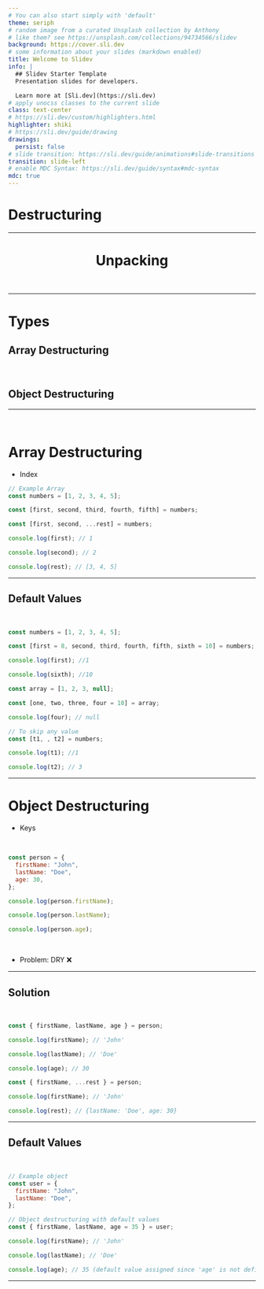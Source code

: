 ```yaml
---
# You can also start simply with 'default'
theme: seriph
# random image from a curated Unsplash collection by Anthony
# like them? see https://unsplash.com/collections/94734566/slidev
background: https://cover.sli.dev
# some information about your slides (markdown enabled)
title: Welcome to Slidev
info: |
  ## Slidev Starter Template
  Presentation slides for developers.

  Learn more at [Sli.dev](https://sli.dev)
# apply unocss classes to the current slide
class: text-center
# https://sli.dev/custom/highlighters.html
highlighter: shiki
# https://sli.dev/guide/drawing
drawings:
  persist: false
# slide transition: https://sli.dev/guide/animations#slide-transitions
transition: slide-left
# enable MDC Syntax: https://sli.dev/guide/syntax#mdc-syntax
mdc: true
---
```


# Destructuring

---

<v-clicks style="text-align: center;">

# Unpacking

<br>

<!-- <img src="public/image.png" alt="Unpacking" style="width: 600px; height: 400px; display: inline-block; margin: 0 auto;" /> -->

</v-clicks>

---

# Types

<v-clicks>

## Array Destructuring

<br>

## Object Destructuring

</v-clicks>

---

<v-clicks>

<br>

# Array Destructuring

- Index
  <br>

```js
// Example Array
const numbers = [1, 2, 3, 4, 5];
```

```js
const [first, second, third, fourth, fifth] = numbers;
```

```js
const [first, second, ...rest] = numbers;
```

```js
console.log(first); // 1
```

```js
console.log(second); // 2
```

```js
console.log(rest); // [3, 4, 5]
```

</v-clicks>

---

<v-clicks>

## Default Values

<br>

```js
const numbers = [1, 2, 3, 4, 5];
```

```js
const [first = 8, second, third, fourth, fifth, sixth = 10] = numbers;
```

```js
console.log(first); //1
```

```js
console.log(sixth); //10
```

```js
const array = [1, 2, 3, null];
```

```js
const [one, two, three, four = 10] = array;
```

```js
console.log(four); // null
```

```js
// To skip any value
const [t1, , t2] = numbers;
```

```js
console.log(t1); //1
```

```js
console.log(t2); // 3
```

</v-clicks>

---

<v-clicks>

# Object Destructuring

- Keys

  <!-- <img src="public/image-2.png" alt="Unpacking" style="width: 50px; height: 50px; display: inline-block; margin: 0 auto;" /> -->

<br>

```js
const person = {
  firstName: "John",
  lastName: "Doe",
  age: 30,
};
```

```js
console.log(person.firstName);
```

```js
console.log(person.lastName);
```

```js
console.log(person.age);
```

<br>

- Problem: DRY ❌

</v-clicks>

---

## Solution

<br>

<v-clicks>

```js
const { firstName, lastName, age } = person;
```

```js
console.log(firstName); // 'John'
```

```js
console.log(lastName); // 'Doe'
```

```js
console.log(age); // 30
```

```js
const { firstName, ...rest } = person;
```

```js
console.log(firstName); // 'John'
```

```js
console.log(rest); // {lastName: 'Doe', age: 30}
```

</v-clicks>

---

<v-clicks>

## Default Values

<br>

```js
// Example object
const user = {
  firstName: "John",
  lastName: "Doe",
};
```

```js
// Object destructuring with default values
const { firstName, lastName, age = 35 } = user;
```

```js
console.log(firstName); // 'John'
```

```js
console.log(lastName); // 'Doe'
```

```js
console.log(age); // 35 (default value assigned since 'age' is not defined in 'person')
```

</v-clicks>

---

<v-clicks style="text-align: center;">

<!-- <img src="public/image-1.png" alt="Thank you " style="width: 800px; height: 500px; display: inline-block; margin: 0 auto;" /> -->

</v-clicks>
